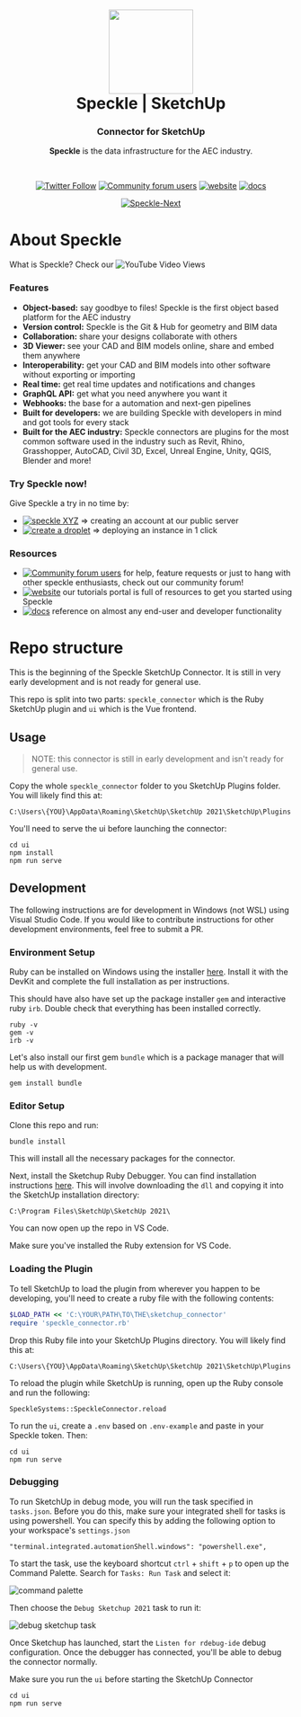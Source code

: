 <h1 align="center">
  <img src="https://user-images.githubusercontent.com/2679513/131189167-18ea5fe1-c578-47f6-9785-3748178e4312.png" width="150px"/><br/>
  Speckle | SketchUp
</h1>
<h3 align="center">
    Connector for SketchUp
</h3>
<p align="center"><b>Speckle</b> is the data infrastructure for the AEC industry.</p><br/>

<p align="center"><a href="https://twitter.com/SpeckleSystems"><img src="https://img.shields.io/twitter/follow/SpeckleSystems?style=social" alt="Twitter Follow"></a> <a href="https://speckle.community"><img src="https://img.shields.io/discourse/users?server=https%3A%2F%2Fspeckle.community&amp;style=flat-square&amp;logo=discourse&amp;logoColor=white" alt="Community forum users"></a> <a href="https://speckle.systems"><img src="https://img.shields.io/badge/https://-speckle.systems-royalblue?style=flat-square" alt="website"></a> <a href="https://speckle.guide/dev/"><img src="https://img.shields.io/badge/docs-speckle.guide-orange?style=flat-square&amp;logo=read-the-docs&amp;logoColor=white" alt="docs"></a></p>
<p align="center"><a href="https://github.com/specklesystems/speckle-blender/"><img src="https://circleci.com/gh/specklesystems/speckle-blender.svg?style=svg&amp;circle-token=76eabd350ea243575cbb258b746ed3f471f7ac29" alt="Speckle-Next"></a> </p>

# About Speckle

What is Speckle? Check our ![YouTube Video Views](https://img.shields.io/youtube/views/B9humiSpHzM?label=Speckle%20in%201%20minute%20video&style=social)

### Features

- **Object-based:** say goodbye to files! Speckle is the first object based platform for the AEC industry
- **Version control:** Speckle is the Git & Hub for geometry and BIM data
- **Collaboration:** share your designs collaborate with others
- **3D Viewer:** see your CAD and BIM models online, share and embed them anywhere
- **Interoperability:** get your CAD and BIM models into other software without exporting or importing
- **Real time:** get real time updates and notifications and changes
- **GraphQL API:** get what you need anywhere you want it
- **Webhooks:** the base for a automation and next-gen pipelines
- **Built for developers:** we are building Speckle with developers in mind and got tools for every stack
- **Built for the AEC industry:** Speckle connectors are plugins for the most common software used in the industry such as Revit, Rhino, Grasshopper, AutoCAD, Civil 3D, Excel, Unreal Engine, Unity, QGIS, Blender and more!

### Try Speckle now!

Give Speckle a try in no time by:

- [![speckle XYZ](https://img.shields.io/badge/https://-speckle.xyz-0069ff?style=flat-square&logo=hackthebox&logoColor=white)](https://speckle.xyz) ⇒ creating an account at our public server
- [![create a droplet](https://img.shields.io/badge/Create%20a%20Droplet-0069ff?style=flat-square&logo=digitalocean&logoColor=white)](https://marketplace.digitalocean.com/apps/speckle-server?refcode=947a2b5d7dc1) ⇒ deploying an instance in 1 click 

### Resources

- [![Community forum users](https://img.shields.io/badge/community-forum-green?style=for-the-badge&logo=discourse&logoColor=white)](https://speckle.community) for help, feature requests or just to hang with other speckle enthusiasts, check out our community forum!
- [![website](https://img.shields.io/badge/tutorials-speckle.systems-royalblue?style=for-the-badge&logo=youtube)](https://speckle.systems) our tutorials portal is full of resources to get you started using Speckle
- [![docs](https://img.shields.io/badge/docs-speckle.guide-orange?style=for-the-badge&logo=read-the-docs&logoColor=white)](https://speckle.guide/user/blender.html) reference on almost any end-user and developer functionality


# Repo structure

This is the beginning of the Speckle SketchUp Connector. It is still in very early development and is not ready for general use.

This repo is split into two parts: `speckle_connector` which is the Ruby SketchUp plugin and `ui` which is the Vue frontend.

## Usage

> NOTE: this connector is still in early development and isn't ready for general use.

Copy the whole `speckle_connector` folder to you SketchUp Plugins folder. You will likely find this at: 

    C:\Users\{YOU}\AppData\Roaming\SketchUp\SketchUp 2021\SketchUp\Plugins


You'll need to serve the ui before launching the connector:

    cd ui
    npm install
    npm run serve


## Development

The following instructions are for development in Windows (not WSL) using Visual Studio Code. If you would like to contribute instructions for other development environments, feel free to submit a PR.

### Environment Setup

Ruby can be installed on Windows using the installer [here](https://rubyinstaller.org/downloads/). Install it with the DevKit and complete the full installation as per instructions.

This should have also have set up the package installer `gem` and interactive ruby `irb`. Double check that everything has been installed correctly.

    ruby -v
    gem -v
    irb -v

Let's also install our first gem `bundle` which is a package manager that will help us with development.

    gem install bundle

### Editor Setup

Clone this repo and run:

    bundle install

This will install all the necessary packages for the connector.

Next, install the Sketchup Ruby Debugger. You can find installation instructions [here](https://github.com/SketchUp/sketchup-ruby-debugger/blob/main/README.md). This will involve downloading the `dll` and copying it into the SketchUp installation directory:

    C:\Program Files\SketchUp\SketchUp 2021\

You can now open up the repo in VS Code.

Make sure you've installed the Ruby extension for VS Code.

### Loading the Plugin

To tell SketchUp to load the plugin from wherever you happen to be developing, you'll need to create a ruby file with the following contents:

```ruby
$LOAD_PATH << 'C:\YOUR\PATH\TO\THE\sketchup_connector'
require 'speckle_connector.rb'
```

Drop this Ruby file into your SketchUp Plugins directory. You will likely find this at: 

    C:\Users\{YOU}\AppData\Roaming\SketchUp\SketchUp 2021\SketchUp\Plugins 

To reload the plugin while SketchUp is running, open up the Ruby console and run the following:

    SpeckleSystems::SpeckleConnector.reload

To run the `ui`, create a `.env` based on `.env-example` and paste in your Speckle token. Then:

    cd ui
    npm run serve

### Debugging 

To run SketchUp in debug mode, you will run the task specified in `tasks.json`. Before you do this, make sure your integrated shell for tasks is using powershell. You can specify this by adding the following option to your workspace's `settings.json`

    "terminal.integrated.automationShell.windows": "powershell.exe",

To start the task, use the keyboard shortcut `ctrl` + `shift` + `p` to open up the Command Palette. Search for `Tasks: Run Task` and select it:

![command palette](https://user-images.githubusercontent.com/7717434/135051668-35fee34e-5270-4b83-9c7b-dabb872370ee.png)

Then choose the `Debug Sketchup 2021` task to run it:

![debug sketchup task](https://user-images.githubusercontent.com/7717434/135051777-4c350a62-45fb-400e-9b24-4fbb02331b83.png)

Once Sketchup has launched, start the `Listen for rdebug-ide` debug configuration. Once the debugger has connected, you'll be able to debug the connector normally.

Make sure you run the `ui` before starting the SketchUp Connector

    cd ui
    npm run serve